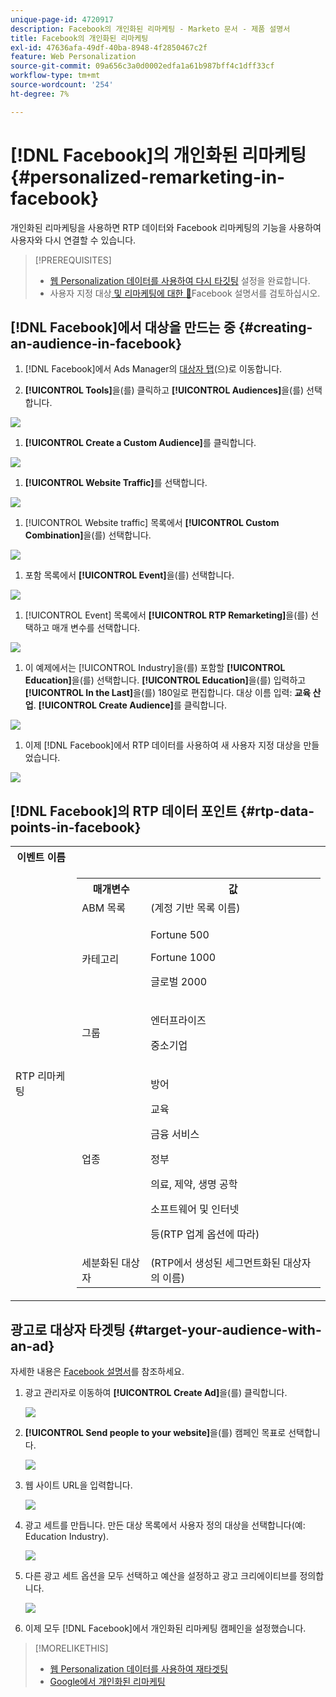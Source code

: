 ```yaml
---
unique-page-id: 4720917
description: Facebook의 개인화된 리마케팅 - Marketo 문서 - 제품 설명서
title: Facebook의 개인화된 리마케팅
exl-id: 47636afa-49df-40ba-8948-4f2850467c2f
feature: Web Personalization
source-git-commit: 09a656c3a0d0002edfa1a61b987bff4c1dff33cf
workflow-type: tm+mt
source-wordcount: '254'
ht-degree: 7%

---
```


# [!DNL Facebook]의 개인화된 리마케팅 {#personalized-remarketing-in-facebook}

개인화된 리마케팅을 사용하면 RTP 데이터와 Facebook 리마케팅의 기능을 사용하여 사용자와 다시 연결할 수 있습니다.

>[!PREREQUISITES]
>
>* [웹 Personalization 데이터를 사용하여 다시 타깃팅](/help/marketo/product-docs/web-personalization/website-retargeting/retargeting-with-web-personalization-data.md) 설정을 완료합니다.
>* 사용자 지정 대상[ 및 리마케팅에 대한 ](https://developers.facebook.com/docs/ads-for-websites/website-custom-audiences/getting-started#install-the-pixel) [&#128279;](https://developers.facebook.com/docs/ads-for-websites/website-custom-audiences/getting-started#install-the-pixel)Facebook 설명서를 검토하십시오.

## [!DNL Facebook]에서 대상을 만드는 중 {#creating-an-audience-in-facebook}

1. [!DNL Facebook]에서 Ads Manager의 [대상자 탭](https://www.facebook.com/ads/audience_manager)&#x200B;(으)로 이동합니다.

1. **[!UICONTROL Tools]**&#x200B;을(를) 클릭하고 **[!UICONTROL Audiences]**&#x200B;을(를) 선택합니다.

![](assets/one-1.png)

1. **[!UICONTROL Create a Custom Audience]**&#x200B;를 클릭합니다.

![](assets/two-1.png)

1. **[!UICONTROL Website Traffic]**&#x200B;를 선택합니다.

![](assets/image2015-1-19-16-3a32-3a2.png)

1. [!UICONTROL Website traffic] 목록에서 **[!UICONTROL Custom Combination]**&#x200B;을(를) 선택합니다.

![](assets/image2015-1-19-16-3a33-3a21.png)

1. 포함 목록에서 **[!UICONTROL Event]**&#x200B;을(를) 선택합니다.

![](assets/image2015-1-19-16-3a34-3a9.png)

1. [!UICONTROL Event] 목록에서 **[!UICONTROL RTP Remarketing]**&#x200B;을(를) 선택하고 매개 변수를 선택합니다.

![](assets/image2015-1-19-16-3a52-3a29.png)

1. 이 예제에서는 [!UICONTROL Industry]을(를) 포함할 **[!UICONTROL Education]**&#x200B;을(를) 선택합니다. **[!UICONTROL Education]**&#x200B;을(를) 입력하고 **[!UICONTROL In the Last]**&#x200B;을(를) 180일로 편집합니다. 대상 이름 입력: **교육 산업**. **[!UICONTROL Create Audience]**&#x200B;를 클릭합니다.

![](assets/image2015-1-19-16-3a56-3a15.png)

1. 이제 [!DNL Facebook]에서 RTP 데이터를 사용하여 새 사용자 지정 대상을 만들었습니다.

![](assets/image2015-1-19-16-3a59-3a2.png)

## [!DNL Facebook]의 RTP 데이터 포인트 {#rtp-data-points-in-facebook}

<table>
 <tbody>
  <tr>
   <th>이벤트 이름</th>
   <th> </th>
  </tr>
  <tr>
   <td>RTP 리마케팅</td>
   <td>
    <div>
     <table>
      <tbody>
       <tr>
        <th>매개변수</th>
        <th>값</th>
       </tr>
       <tr>
        <td>ABM 목록</td>
        <td>(계정 기반 목록 이름)</td>
       </tr>
       <tr>
        <td colspan="1">카테고리</td>
        <td colspan="1"><p>Fortune 500</p><p>Fortune 1000</p><p>글로벌 2000</p></td>
       </tr>
       <tr>
        <td colspan="1">그룹</td>
        <td colspan="1"><p>엔터프라이즈</p><p>중소기업</p></td>
       </tr>
       <tr>
        <td>업종</td>
        <td><p>방어</p><p>교육</p><p>금융 서비스</p><p>정부</p><p>의료, 제약, 생명 공학</p><p>소프트웨어 및 인터넷</p><p>등(RTP 업계 옵션에 따라)</p></td>
       </tr>
       <tr>
        <td colspan="1">세분화된 대상자</td>
        <td colspan="1">(RTP에서 생성된 세그먼트화된 대상자의 이름)</td>
       </tr>
      </tbody>
     </table>
    </div></td>
  </tr>
 </tbody>
</table>

## 광고로 대상자 타겟팅 {#target-your-audience-with-an-ad}

자세한 내용은 [Facebook 설명서](https://developers.facebook.com/docs/ads-for-websites/website-custom-audiences/getting-started#target-your-audience)를 참조하세요.

1. 광고 관리자로 이동하여 **[!UICONTROL Create Ad]**&#x200B;을(를) 클릭합니다.

   ![](assets/image2015-1-19-17-3a10-3a19.png)

1. **[!UICONTROL Send people to your website]**&#x200B;을(를) 캠페인 목표로 선택합니다.

   ![](assets/image2015-1-19-17-3a11-3a20.png)

1. 웹 사이트 URL을 입력합니다.

   ![](assets/image2015-1-19-17-3a12-3a39.png)

1. 광고 세트를 만듭니다. 만든 대상 목록에서 사용자 정의 대상을 선택합니다(예: Education Industry).

   ![](assets/image2015-1-19-17-3a18-3a13.png)

1. 다른 광고 세트 옵션을 모두 선택하고 예산을 설정하고 광고 크리에이티브를 정의합니다.

   ![](assets/image2015-1-19-17-3a19-3a25.png)

1. 이제 모두 [!DNL Facebook]에서 개인화된 리마케팅 캠페인을 설정했습니다.

>[!MORELIKETHIS]
>
>* [웹 Personalization 데이터를 사용하여 재타겟팅](/help/marketo/product-docs/web-personalization/website-retargeting/retargeting-with-web-personalization-data.md)
>* [Google에서 개인화된 리마케팅](/help/marketo/product-docs/web-personalization/website-retargeting/personalized-remarketing-in-google.md)

